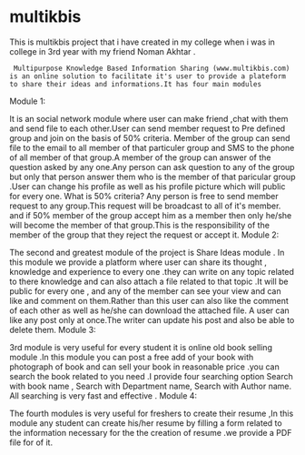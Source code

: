 # multikbis
This is multikbis project that i have created in my college when i was in college in 3rd year with my friend Noman Akhtar .

     Multipurpose Knowledge Based Information Sharing (www.multikbis.com) is an online solution to facilitate it's user to provide a plateform to share their ideas and informations.It has four main modules

 Module 1:

It is an social network module where user can make friend ,chat with them and send file to each other.User can send member request to Pre defined group and join on the basis of 50% criteria. Member of the group can send file to the email to all member of that particuler group and SMS to the phone of all member of that group.A member of the group can answer of the question asked by any one.Any person can ask question to any of the group but only that person answer them who is the member of that paricular group .User can change his profile as well as his profile picture which will public for every one.
What is 50% criteria? Any person is free to send member request to any group.This request will be broadcast to all of it's member. and if 50% member of the group accept him as a member then only he/she will become the member of that group.This is the responsibility of the member of the group that they reject the request or accept it.
 Module 2:

The second and greatest module of the project is Share Ideas module . In this module we provide a platform where user can share its thought , knowledge and experience to every one .they can write on any topic related to there knowledge and can also attach a file related to that topic .It will be public for every one , and any of the member can see your view and can like and comment on them.Rather than this user can also like the comment of each other as well as he/she can download the attached file. A user can like any post only at once.The writer can update his post and also be able to delete them.
  Module 3:

3rd module is very useful for every student it is online old book selling module .In this module you can post a free add of your book with photograph of book and can sell your book in reasonable price .you can search the book related to you need .I provide four searching option
  Search with book name ,
  Search with Department name,
  Search with Author name.
All searching is very fast and effective
.
  Module 4:

The fourth modules is very useful for freshers to create their resume ,In this module any student can create his/her resume by filling a form related to the information necessary for the the creation of resume .we provide a PDF file for of it.
